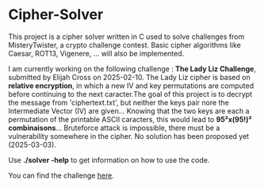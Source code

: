 # Cipher-Solver
This project is a cipher solver written in C used to solve challenges from MisteryTwister, a crypto challenge contest. Basic cipher algorithms like Caesar, ROT13, Vigenere, ... will also be implemented.

I am currently working on the following challenge : **The Lady Liz Challenge**, submitted by Elijah Cross on 2025-02-10. The Lady Liz cipher is based on **relative encryption**, in which a new IV and key permutations are computed before continuing to the next caracter.The goal of this project is to decrypt the message from 'ciphertext.txt', but neither the keys pair nore the Intermediate Vector (IV) are given... Knowing that the two keys are each a permutation of the printable ASCII caracters, this would lead to **95²x(95!)² combinaisons**... Bruteforce attack is impossible, there must be a vulnerability somewhere in the cipher. No solution has been proposed yet (2025-03-03).

Use **./solver -help** to get information on how to use the code.

You can find the challenge [here](https://mysterytwister.org/challenges).
